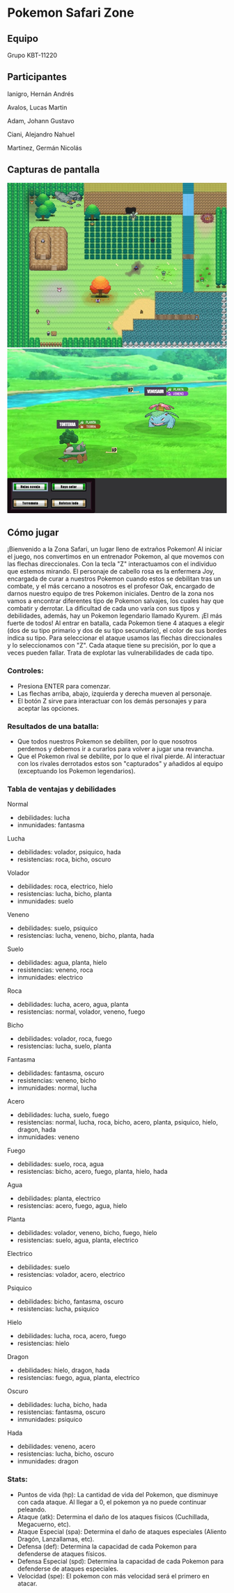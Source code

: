 # Pokemon Safari Zone

## Equipo
Grupo KBT-11220

## Participantes
Ianigro, Hernán Andrés

Avalos, Lucas Martin

Adam, Johann Gustavo

Ciani, Alejandro Nahuel

Martinez, Germán Nicolás


## Capturas de pantalla
![escenario](./img/captura1.jpg)
![batalla](./img/captura2.jpg)

## Cómo jugar
¡Bienvenido a la Zona Safari, un lugar lleno de extraños Pokemon! Al iniciar el juego, nos convertimos en un entrenador Pokemon, al que movemos con las flechas direccionales. Con la tecla "Z" interactuamos con el individuo que estemos mirando. El personaje de cabello rosa es la enfermera Joy, encargada de curar a nuestros Pokemon cuando estos se debilitan tras un combate, y el más cercano a nosotros es el profesor Oak, encargado de darnos nuestro equipo de tres Pokemon iniciales. Dentro de la zona nos vamos a encontrar diferentes tipo de Pokemon salvajes, los cuales hay que combatir y derrotar. La dificultad de cada uno varía con sus tipos y debilidades, además, hay un Pokemon legendario llamado Kyurem. ¡El más fuerte de todos!
Al entrar en batalla, cada Pokemon tiene 4 ataques a elegir (dos de su tipo primario y dos de su tipo secundario), el color de sus bordes indica su tipo. Para seleccionar el ataque usamos las flechas direccionales y lo seleccionamos con "Z". Cada ataque tiene su precisión, por lo que a veces pueden fallar. Trata de explotar las vulnerabilidades de cada tipo.

### Controles:
- Presiona ENTER para comenzar.
- Las flechas arriba, abajo, izquierda y derecha mueven al personaje.
- El botón Z sirve para interactuar con los demás personajes y para aceptar las opciones.

### Resultados de una batalla:
- Que todos nuestros Pokemon se debiliten, por lo que nosotros perdemos y debemos ir a curarlos para volver a jugar una revancha.
- Que el Pokemon rival se debilite, por lo que el rival pierde. Al interactuar con los rivales derrotados estos son "capturados" y añadidos al equipo (exceptuando los Pokemon legendarios).

### Tabla de ventajas y debilidades
Normal
- debilidades: lucha 
- inmunidades: fantasma

Lucha
- debilidades: volador, psiquico, hada
- resistencias: roca, bicho, oscuro

Volador
- debilidades: roca, electrico, hielo
- resistencias: lucha, bicho, planta
- inmunidades: suelo

Veneno
- debilidades: suelo, psiquico
- resistencias: lucha, veneno, bicho, planta, hada

Suelo
- debilidades: agua, planta, hielo
- resistencias: veneno, roca
- inmunidades: electrico

Roca
- debilidades: lucha, acero, agua, planta
- resistencias: normal, volador, veneno, fuego

Bicho
- debilidades: volador, roca, fuego
- resistencias: lucha, suelo, planta

Fantasma
- debilidades: fantasma, oscuro
- resistencias: veneno, bicho
- inmunidades: normal, lucha

Acero
- debilidades: lucha, suelo, fuego
- resistencias: normal, lucha, roca, bicho, acero, planta, psiquico, hielo, dragon, hada
- inmunidades: veneno

Fuego
- debilidades: suelo, roca, agua
- resistencias: bicho, acero, fuego, planta, hielo, hada

Agua
- debilidades: planta, electrico
- resistencias: acero, fuego, agua, hielo

Planta
- debilidades: volador, veneno, bicho, fuego, hielo
- resistencias: suelo, agua, planta, electrico

Electrico
- debilidades: suelo
- resistencias: volador, acero, electrico

Psiquico
- debilidades: bicho, fantasma, oscuro
- resistencias: lucha, psiquico

Hielo
- debilidades: lucha, roca, acero, fuego
- resistencias: hielo

Dragon
- debilidades: hielo, dragon, hada
- resistencias: fuego, agua, planta, electrico

Oscuro
- debilidades: lucha, bicho, hada
- resistencias: fantasma, oscuro
- inmunidades: psiquico

Hada
- debilidades: veneno, acero
- resistencias: lucha, bicho, oscuro
- inmunidades: dragon

### Stats:
- Puntos de vida (hp): La cantidad de vida del Pokemon, que disminuye con cada ataque. Al llegar a 0, el pokemon ya no puede continuar peleando.
- Ataque (atk): Determina el daño de los ataques físicos (Cuchillada, Megacuerno, etc).
- Ataque Especial (spa): Determina el daño de ataques especiales (Aliento Dragón, Lanzallamas, etc).
- Defensa (def): Determina la capacidad de cada Pokemon para defenderse de ataques físicos.
- Defensa Especial (spd): Determina la capacidad de cada Pokemon para defenderse de ataques especiales.
- Velocidad (spe): El pokemon con más velocidad será el primero en atacar.
